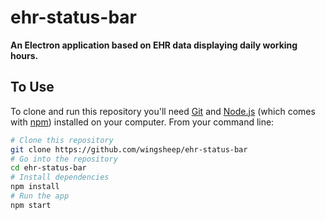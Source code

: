 # ehr-status-bar

**An Electron application based on EHR data displaying daily working hours.**

## To Use

To clone and run this repository you'll need [Git](https://git-scm.com) and [Node.js](https://nodejs.org/en/download/) (which comes with [npm](http://npmjs.com)) installed on your computer. From your command line:

```bash
# Clone this repository
git clone https://github.com/wingsheep/ehr-status-bar
# Go into the repository
cd ehr-status-bar
# Install dependencies
npm install
# Run the app
npm start
```
